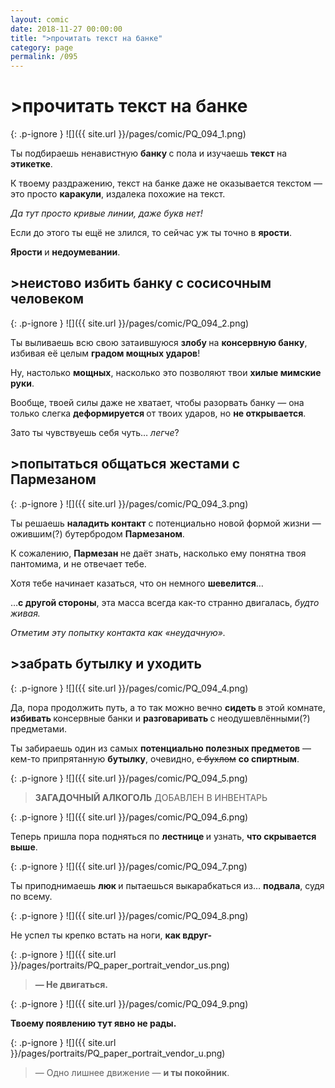 ```yaml
---
layout: comic
date: 2018-11-27 00:00:00
title: ">прочитать текст на банке"
category: page
permalink: /095
---
```


# >прочитать текст на банке

{: .p-ignore }
![]({{ site.url }}/pages/comic/PQ_094_1.png)

Ты подбираешь ненавистную <strong>банку </strong>с пола и изучаешь <strong>текст </strong>на <strong>этикетке</strong>.

К твоему раздражению, текст на банке даже не оказывается текстом — это просто <strong>каракули</strong>, издалека похожие на текст.

<em>Да тут просто кривые линии, даже букв нет!</em>

Если до этого ты ещё не злился, то сейчас уж ты точно в <strong>ярости</strong>.

<strong>Ярости </strong>и <strong>недоумевании</strong>.

## >неистово избить банку с сосисочным человеком

{: .p-ignore }
![]({{ site.url }}/pages/comic/PQ_094_2.png)

Ты выливаешь всю свою затаившуюся <strong>злобу </strong>на <strong>консервную банку</strong>, избивая её целым <strong>градом мощных ударов</strong>!

Ну, настолько <strong>мощных</strong>, насколько это позволяют твои <strong>хилые мимские руки</strong>.

Вообще, твоей силы даже не хватает, чтобы разорвать банку — она только слегка <strong>деформируется </strong>от твоих ударов, но <strong>не открывается</strong>.

Зато ты чувствуешь себя чуть… <em>легче</em>?

## >попытаться общаться жестами с Пармезаном

{: .p-ignore }
![]({{ site.url }}/pages/comic/PQ_094_3.png)

Ты решаешь <strong>наладить контакт</strong> с потенциально новой формой жизни — ожившим(?) бутербродом <strong>Пармезаном</strong>.

К сожалению, <strong>Пармезан </strong>не даёт знать, насколько ему понятна твоя пантомима, и не отвечает тебе.

Хотя тебе начинает казаться, что он немного <strong>шевелится</strong>…

…<strong>с другой стороны</strong>, эта масса всегда как-то странно двигалась, <em>будто живая.</em>

<em>Отметим эту попытку контакта как «неудачную».</em>

## >забрать бутылку и уходить

{: .p-ignore }
![]({{ site.url }}/pages/comic/PQ_094_4.png)

Да, пора продолжить путь, а то так можно вечно <strong>сидеть </strong>в этой комнате, <strong>избивать </strong>консервные банки и <strong>разговаривать </strong>с неодушевлёнными(?) предметами.

Ты забираешь один из самых <strong>потенциально полезных предметов</strong> — кем-то припрятанную <strong>бутылку</strong>, очевидно, <strike>с бухлом</strike> <strong>со спиртным</strong>.

{: .p-ignore }
![]({{ site.url }}/pages/comic/PQ_094_5.png)

<blockquote><strong>ЗАГАДОЧНЫЙ АЛКОГОЛЬ</strong> ДОБАВЛЕН В ИНВЕНТАРЬ</blockquote>

{: .p-ignore }
![]({{ site.url }}/pages/comic/PQ_094_6.png)

Теперь пришла пора подняться по <strong>лестнице </strong>и узнать, <strong>что скрывается выше</strong>.

{: .p-ignore }
![]({{ site.url }}/pages/comic/PQ_094_7.png)

Ты приподнимаешь <strong>люк </strong>и пытаешься выкарабкаться из… <strong>подвала</strong>, судя по всему.

{: .p-ignore }
![]({{ site.url }}/pages/comic/PQ_094_8.png)

Не успел ты крепко встать на ноги, <strong>как вдруг-</strong>

{: .p-ignore }
![]({{ site.url }}/pages/portraits/PQ_paper_portrait_vendor_us.png)

<blockquote><strong>— Не двигаться.</strong></blockquote>

{: .p-ignore }
![]({{ site.url }}/pages/comic/PQ_094_9.png)

<strong>Твоему появлению тут явно не рады.</strong>

{: .p-ignore }
![]({{ site.url }}/pages/portraits/PQ_paper_portrait_vendor_u.png)

<blockquote>— Одно лишнее движение — <strong>и ты покойник</strong>.</blockquote>
